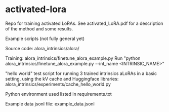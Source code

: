 # activated-lora

Repo for training activated LoRAs. See activated_LoRA.pdf for a description of the method and some results.

Example scripts (not fully general yet)

Source code: alora_intrinsics/alora/

Training: alora_intrinsics/finetune_alora_example.py
       Run "python alora_intrinsics/finetune_alora_example.py --int_name <INTRINSIC_NAME>"

"hello world" test script for running 3 trained intrinsics aLoRAs in a basic setting, using the kV cache and Huggingface libraries: alora_intrinsics/experiments/cache_hello_world.py

Python environment used listed in requirements.txt

Example data jsonl file: example_data.jsonl
